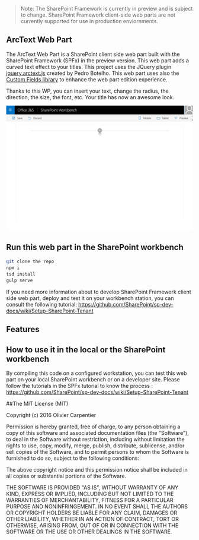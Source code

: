 > Note: The SharePoint Framework is currently in preview and is subject to change. SharePoint Framework client-side web parts are not currently supported for use in production enviornments.

## ArcText Web Part

The ArcText Web Part is a SharePoint client side web part built with the SharePoint Framework (SPFx) in the preview version.
This web part adds a curved text effect to your titles.
This project uses the JQuery plugin [jquery.arctext.js](http://www.codrops.com) created by Pedro Botelho.
This web part uses also the [Custom Fields library](https://github.com/OlivierCC/spfx-custom-fields) to enhance the web part edition experience.

Thanks to this WP, you can insert your text, change the radius, the direction, the size, the font, etc.
Your title has now an awesome look.

![ArcText](./assets/arctextoverview.gif)

## Run this web part in the SharePoint workbench

```bash
git clone the repo
npm i
tsd install
gulp serve
```

If you need more information about to develop SharePoint Framework client side web part, deploy and test it on your workbench
station, you can consult the following tutorial: https://github.com/SharePoint/sp-dev-docs/wiki/Setup-SharePoint-Tenant

## Features

## How to use it in the local or the SharePoint workbench

By compiling this code on a configured workstation, you can test this web part on your local SharePoint workbench
or on a developer site. Please follow the tutorials in the SPFx tutorial to know the process : https://github.com/SharePoint/sp-dev-docs/wiki/Setup-SharePoint-Tenant

##The MIT License (MIT)

Copyright (c) 2016 Olivier Carpentier

Permission is hereby granted, free of charge, to any person obtaining a copy of this software and associated documentation files (the "Software"), to deal in the Software without restriction, including without limitation the rights to use, copy, modify, merge, publish, distribute, sublicense, and/or sell copies of the Software, and to permit persons to whom the Software is furnished to do so, subject to the following conditions:

The above copyright notice and this permission notice shall be included in all copies or substantial portions of the Software.

THE SOFTWARE IS PROVIDED "AS IS", WITHOUT WARRANTY OF ANY KIND, EXPRESS OR IMPLIED, INCLUDING BUT NOT LIMITED TO THE WARRANTIES OF MERCHANTABILITY, FITNESS FOR A PARTICULAR PURPOSE AND NONINFRINGEMENT. IN NO EVENT SHALL THE AUTHORS OR COPYRIGHT HOLDERS BE LIABLE FOR ANY CLAIM, DAMAGES OR OTHER LIABILITY, WHETHER IN AN ACTION OF CONTRACT, TORT OR OTHERWISE, ARISING FROM, OUT OF OR IN CONNECTION WITH THE SOFTWARE OR THE USE OR OTHER DEALINGS IN THE SOFTWARE.
